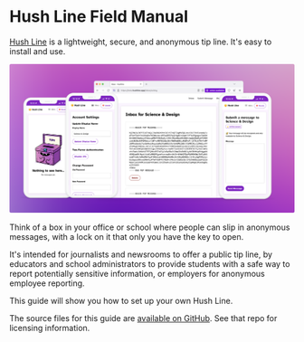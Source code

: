 # Hush Line Field Manual

[Hush Line](https://hushline.app/) is a lightweight, secure, and anonymous tip line. It's easy to install and use.

<img src="img/hosted-hushline.png">

Think of a box in your office or school where people can slip in anonymous messages, with a lock on it that only you have the key to open.

It's intended for journalists and newsrooms to offer a public tip line, by educators and school administrators to provide students with a safe way to report potentially sensitive information, or employers for anonymous employee reporting.

This guide will show you how to set up your own Hush Line. 

The source files for this guide are [available on GitHub](https://github.com/scidsg/hushline-docs). See that repo for licensing information.

